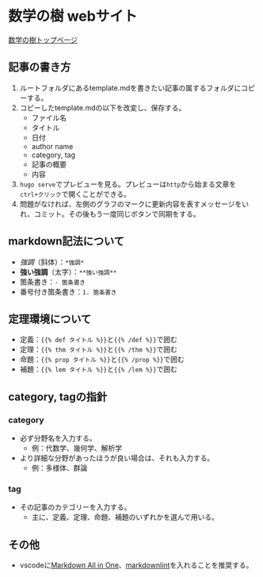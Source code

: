 # 数学の樹 webサイト

[数学の樹トップページ](<https://arbormathematica.github.io/tree-of-math-project/>)

## 記事の書き方

1. ルートフォルダにあるtemplate.mdを書きたい記事の属するフォルダにコピーする。
2. コピーしたtemplate.mdの以下を改変し、保存する。
   - ファイル名
   - タイトル
   - 日付
   - author name
   - category, tag
   - 記事の概要
   - 内容
3. `hugo serve`でプレビューを見る。プレビューは`http`から始まる文章を`ctrl+クリック`で開くことができる。
4. 問題がなければ、左側のグラフのマークに更新内容を表すメッセージをいれ、コミット。その後もう一度同じボタンで同期をする。

## markdown記法について

- *強調*（斜体）：`*強調*`
- **強い強調**（太字）：`**強い強調**`
- 箇条書き：`- 箇条書き`
- 番号付き箇条書き：`1. 箇条書き`

## 定理環境について

- 定義：`{{% def タイトル %}}`と`{{% /def %}}`で囲む
- 定理：`{{% thm タイトル %}}`と`{{% /thm %}}`で囲む
- 命題：`{{% prop タイトル %}}`と`{{% /prop %}}`で囲む
- 補題：`{{% lem タイトル %}}`と`{{% /lem %}}`で囲む

## category, tagの指針

### category

- 必ず分野名を入力する。
  - 例：代数学、幾何学、解析学
- より詳細な分野があったほうが良い場合は、それも入力する。
  - 例：多様体、群論

### tag

- その記事のカテゴリーを入力する。
  - 主に、定義、定理、命題、補題のいずれかを選んで用いる。

## その他

- vscodeに[Markdown All in One](https://marketplace.visualstudio.com/items?itemName=yzhang.markdown-all-in-one)、[markdownlint](https://marketplace.visualstudio.com/items?itemName=DavidAnson.vscode-markdownlint)を入れることを推奨する。
